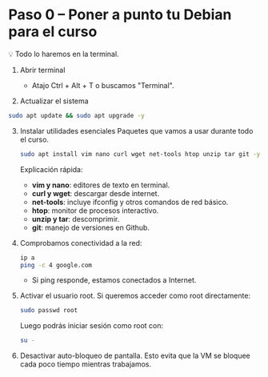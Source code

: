 # Paso 0 – Poner a punto tu Debian para el curso
💡 Todo lo haremos en la terminal.

1. Abrir terminal

   - Atajo Ctrl + Alt + T o buscamos "Terminal".
  
2. Actualizar el sistema

```bash
sudo apt update && sudo apt upgrade -y
```

3. Instalar utilidades esenciales
   Paquetes que vamos a usar durante todo el curso.

   ```bash
   sudo apt install vim nano curl wget net-tools htop unzip tar git -y
   ```

   Explicación rápida:

   - **vim y nano**: editores de texto en terminal.
   - **curl y wget**: descargar desde internet.
   - **net-tools**: incluye ifconfig y otros comandos de red básico.
   - **htop**: monitor de procesos interactivo.
   - **unzip y tar**: descomprimir.
   - **git**: manejo de versiones en Github.
  
4. Comprobamos conectividad a la red:

   ```bash
   ip a
   ping -c 4 google.com
   ```

   - Si ping responde, estamos conectados a Internet.
  
5. Activar el usuario root.
   Si queremos acceder como root directamente:

   ```bash
   sudo passwd root
   ```

   Luego podrás iniciar sesión como root con:

   ```bash
   su -
   ```

6. Desactivar auto-bloqueo de pantalla.
   Esto evita que la VM se bloquee cada poco tiempo mientras trabajamos.
